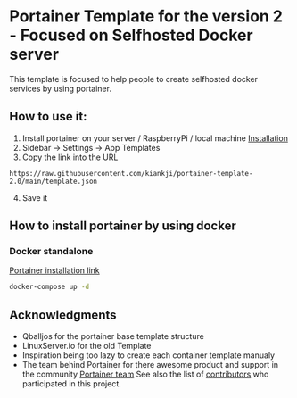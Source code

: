 # Portainer Template for the version 2 - Focused on Selfhosted Docker server

This template is focused to help people to create selfhosted docker services by using portainer.


## How to use it:

1. Install portainer on your server / RaspberryPi / local machine [Installation](https://github.com/kiankji/portainer-template-2.0/new/main#how-to-install-portainer-by-using-docker)
2. Sidebar -> Settings -> App Templates
3. Copy the link into the URL 
```
https://raw.githubusercontent.com/kiankji/portainer-template-2.0/main/template.json
```
4. Save it


## How to install portainer by using docker 

### Docker standalone 

[Portainer installation link](https://documentation.portainer.io/v2.0/deploy/linux/)
```bash
docker-compose up -d 
```


## Acknowledgments
* Qballjos for the portainer base template structure 
* LinuxServer.io for the old Template
* Inspiration being too lazy to create each container template manualy
* The team behind Portainer for there awesome product and support in the community [Portainer team](https://github.com/portainer/templates)
See also the list of [contributors](https://github.com/Qballjos/portainer_templates/graphs/contributors) who participated in this project.
